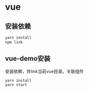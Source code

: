 # vue

## 安装依赖

```bash
yarn install
npm link
```

## vue-demo安装

安装依赖，并link当前vue目录。关联组件

```bash
yarn install
yarn start
```

